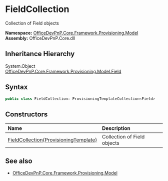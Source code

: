 # FieldCollection
Collection of Field objects  

**Namespace:** [OfficeDevPnP.Core.Framework.Provisioning.Model](OfficeDevPnP.Core.Framework.Provisioning.Model.md)  
**Assembly:** OfficeDevPnP.Core.dll  
## Inheritance Hierarchy
System.Object  
  [OfficeDevPnP.Core.Framework.Provisioning.Model.Field](OfficeDevPnP.Core.Framework.Provisioning.Model.Field.md) 
## Syntax
```C#
public class FieldCollection: ProvisioningTemplateCollection<Field>
```
## Constructors
|**Name**|**Description**|
|:-----|:-----|
| [FieldCollection(ProvisioningTemplate)](OfficeDevPnP.Core.Framework.Provisioning.Model.FieldCollection.ctor1.md) |  Collection of Field objects 
## See also
- [OfficeDevPnP.Core.Framework.Provisioning.Model](OfficeDevPnP.Core.Framework.Provisioning.Model.md)
